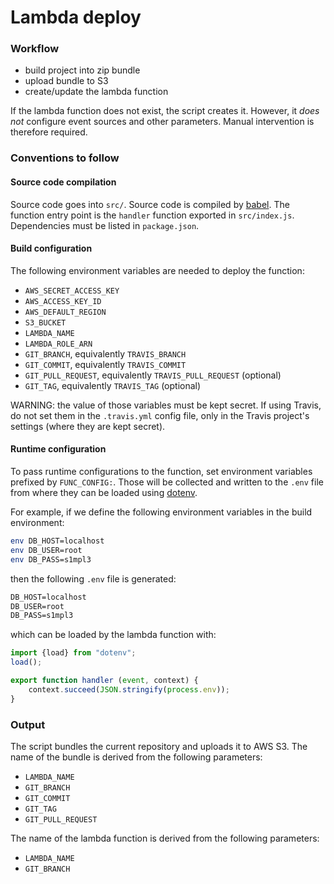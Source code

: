 # Lambda deploy

### Workflow

- build project into zip bundle
- upload bundle to S3
- create/update the lambda function

If the lambda function does not exist, the script creates it. However, it _does
not_ configure event sources and other parameters. Manual intervention is
therefore required.

### Conventions to follow

#### Source code compilation

Source code goes into `src/`.
Source code is compiled by [babel](https://babeljs.io/).
The function entry point is the `handler` function exported in `src/index.js`.
Dependencies must be listed in `package.json`.

#### Build configuration

The following environment variables are needed to deploy the function:

- `AWS_SECRET_ACCESS_KEY`
- `AWS_ACCESS_KEY_ID`
- `AWS_DEFAULT_REGION`
- `S3_BUCKET`
- `LAMBDA_NAME`
- `LAMBDA_ROLE_ARN`
- `GIT_BRANCH`, equivalently `TRAVIS_BRANCH`
- `GIT_COMMIT`, equivalently `TRAVIS_COMMIT`
- `GIT_PULL_REQUEST`, equivalently `TRAVIS_PULL_REQUEST` (optional)
- `GIT_TAG`, equivalently `TRAVIS_TAG` (optional)

WARNING: the value of those variables must be kept secret. If using Travis, do
not set them in the `.travis.yml` config file, only in the Travis project's
settings (where they are kept secret).

#### Runtime configuration

To pass runtime configurations to the function, set environment variables
prefixed by `FUNC_CONFIG:`. Those will be collected and written to the `.env`
file from where they can be loaded using [dotenv](https://github.com/motdotla/dotenv).

For example, if we define the following environment variables in the build
environment:

```sh
env DB_HOST=localhost
env DB_USER=root
env DB_PASS=s1mpl3
```

then the following `.env` file is generated:

```txt
DB_HOST=localhost
DB_USER=root
DB_PASS=s1mpl3
```

which can be loaded by the lambda function with:

```js
import {load} from "dotenv";
load();

export function handler (event, context) {
    context.succeed(JSON.stringify(process.env));
}
```

### Output

The script bundles the current repository and uploads it to AWS S3. The name of
the bundle is derived from the following parameters:

- `LAMBDA_NAME`
- `GIT_BRANCH`
- `GIT_COMMIT`
- `GIT_TAG`
- `GIT_PULL_REQUEST`

The name of the lambda function is derived from the following parameters:

- `LAMBDA_NAME`
- `GIT_BRANCH`

